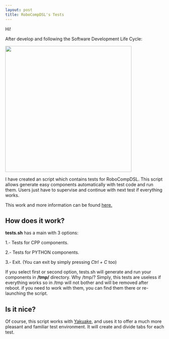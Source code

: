 ```yaml
---
layout: post
title: RoboCompDSL's Tests
---
```


Hi!

After develop and following the Software Development Life Cycle:

<img src="http://xbsoftware.com/wp-content/uploads/2014/10/software-development-life-cycle.png" alt="" width="400"/>

I have created an script which contains tests for RoboCompDSL. This script allows generate easy components automatically with
test code and run them. Users just have to supervise and continue with next test if everything works.

This work and more information can be found [here.](https://github.com/robocomp/robocomp/tree/highlyunstable/tools/robocompdsl/tests)

## How does it work?

**tests.sh** has a main with 3 options:

  1.- Tests for CPP components.
  
  2.- Tests for PYTHON components.
  
  3.- Exit. (You can exit by simply pressing *Ctrl + C* too)
  
If you select first or second option, tests.sh will generate and run your components in **/tmp/** directory.
Why /tmp/? Simply, this tests are useless if everything works so in /tmp will not bother and will be removed after reboot.
if you need to work with them, you can find them there or re-launching the script.
  
## Is it nice?
  
Of course, this script works with [Yakuake](https://yakuake.kde.org), and uses it 
to offer a much more pleasant and familiar test environment. It will create and divide tabs for each test.
